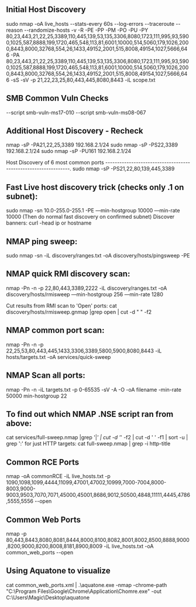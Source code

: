 Initial Host Discovery
---------------------------------------------------------------
sudo nmap -oA live_hosts --stats-every 60s --log-errors --traceroute --reason --randomize-hosts -v -R -PE -PP -PM -PO -PU -PY 80,23,443,21,22,25,3389,110,445,139,53,135,3306,8080,1723,111,995,93,5900,1025,587,8888,199,1720,465,548,113,81,6001,10000,514,5060,179,1026,2000,8443,8000,32768,554,26,1433,49152,2001,515,8008,49154,1027,5666,646 -PA  80,23,443,21,22,25,3389,110,445,139,53,135,3306,8080,1723,111,995,93,5900,1025,587,8888,199,1720,465,548,113,81,6001,10000,514,5060,179,1026,2000,8443,8000,32768,554,26,1433,49152,2001,515,8008,49154,1027,5666,646 -sS -sV -p 21,22,23,25,80,443,445,8080,8443 -iL scope.txt


SMB Common Vuln Checks
---------------------------------------------------------------
--script smb-vuln-ms17-010
--script smb-vuln-ms08-067


Additional Host Discovery - Recheck
---------------------------------------------------------------

nmap -sP -PA21,22,25,3389 192.168.2.1/24 
sudo nmap -sP -PS22,3389 192.168.2.1/24 
sudo nmap -sP -PU161 192.168.2.1/24 

Host Discovery of 6 most common ports
---------------------------------------------------------------.
sudo nmap -sP -PS21,22,80,139,445,3389


Fast Live host discovery trick (checks only .1 on subnet):
---------------------------------------------------------------
sudo nmap -sn 10.0-255.0-255.1 -PE —min-hostgroup 10000 —min-rate 10000
(Then do normal fast discovery on confirmed subnet)
Discover banners:
    curl -head ip or hostname


NMAP ping sweep:
----------------------------------------------
sudo nmap -sn -iL discovery/ranges.txt -oA discovery/hosts/pingsweep -PE


NMAP quick RMI discovery scan:
-------------------------------------------
nmap -Pn -n -p 22,80,443,3389,2222 -iL discovery/ranges.txt  -oA discovery/hosts/rmisweep —min-hostgroup 256 —min-rate 1280

Cut results from RMI scan to 'Open' ports: cat discovery/hosts/rmisweep.gnmap |grep open | cut -d " " -f2


NMAP common port scan:
--------------------------------------------------------------------------
nmap -Pn -n -p 22,25,53,80,443,445,1433,3306,3389,5800,5900,8080,8443  -iL hosts/targets.txt -oA services/quick-sweep


NMAP Scan all ports:
---------------------------
nmap -Pn -n -iL targets.txt -p 0-65535 -sV -A -O -oA filename -min-rate 50000 min-hostgroup 22


To find out which NMAP .NSE script ran from above:
--------------------------------------------------
cat services/full-sweep.nmap |grep '|_' | cut -d '_' -f2 | cut -d ' ' -f1 | sort -u | grep ':'
for just HTTP targets: cat full-sweep.nmap | grep -i http-title


Common RCE Ports
---------------------------------------------------------------
nmap -oA commonRCE -iL live_hosts.txt -p 1090,1098,1099,4444,11099,47001,47002,10999,7000-7004,8000-8003,9000-9003,9503,7070,7071,45000,45001,8686,9012,50500,4848,11111,4445,4786,5555,5556 --open


Common Web Ports
---------------------------------------------------------------
nmap -p 80,443,8443,8080,8081,8444,8000,8100,8082,8001,8002,8500,8888,9000,8200,9000,8200,8008,8181,8900,8009 -iL live_hosts.txt -oA common_web_ports --open


Using Aquatone to visualize
---------------------------------------------------------------
cat common_web_ports.xml | .\aquatone.exe -nmap -chrome-path "C:\Program Files\Google\Chrome\Application\Chomre.exe" -out C:\Users\Magic\Desktop\aquatone

